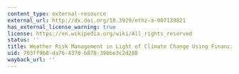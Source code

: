 ```yaml
---
content_type: external-resource
external_url: http://dx.doi.org/10.3929/ethz-a-007139821
has_external_license_warning: true
license: https://en.wikipedia.org/wiki/All_rights_reserved
status: ''
title: Weather Risk Management in Light of Climate Change Using Financial Derivatives
uid: 703ff9b8-da76-4370-b878-39bbe3c2d280
wayback_url: ''
---
```

